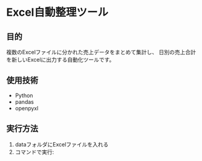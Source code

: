 # Excel自動整理ツール

## 目的
複数のExcelファイルに分かれた売上データをまとめて集計し、
日別の売上合計を新しいExcelに出力する自動化ツールです。

## 使用技術
- Python
- pandas
- openpyxl

## 実行方法
1. dataフォルダにExcelファイルを入れる
2. コマンドで実行:

